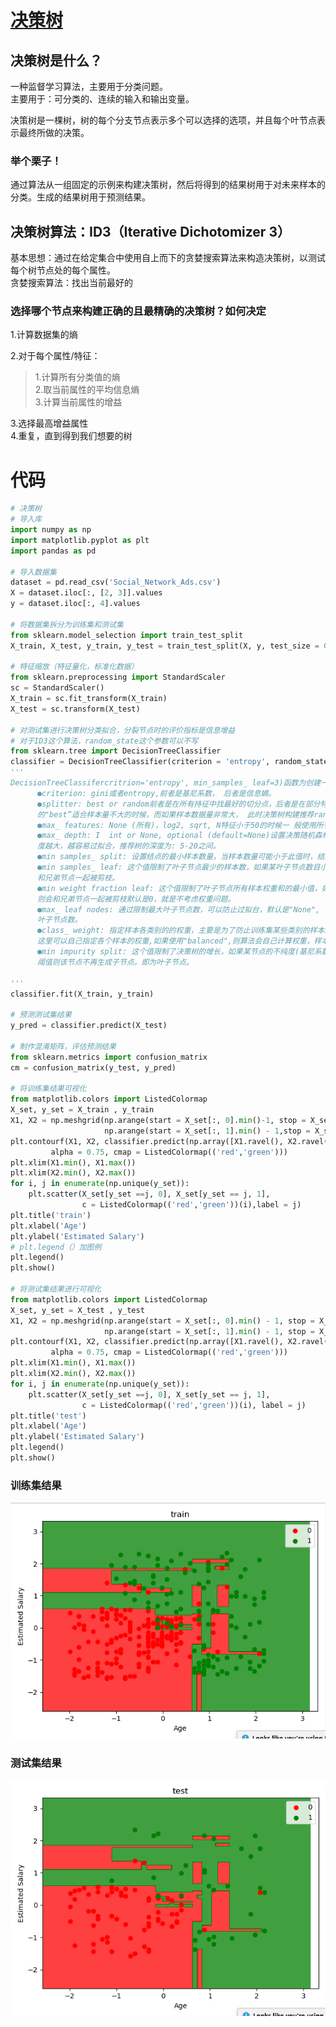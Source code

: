 # [决策树](https://www.cnblogs.com/liuqing910/p/9121736.html)
## 决策树是什么？  
一种监督学习算法，主要用于分类问题。  
主要用于：可分类的、连续的输入和输出变量。  

决策树是一棵树，树的每个分支节点表示多个可以选择的选项，并且每个叶节点表示最终所做的决策。  

### 举个栗子！  
通过算法从一组固定的示例来构建决策树，然后将得到的结果树用于对未来样本的分类。生成的结果树用于预测结果。
## 决策树算法：ID3（Iterative Dichotomizer 3）
基本思想：通过在给定集合中使用自上而下的贪婪搜索算法来构造决策树，以测试每个树节点处的每个属性。  
贪婪搜索算法：找出当前最好的  
### 选择哪个节点来构建正确的且最精确的决策树？如何决定
1.计算数据集的熵   

2.对于每个属性/特征：    
> 1.计算所有分类值的熵    
> 2.取当前属性的平均信息熵  
> 3.计算当前属性的增益  

3.选择最高增益属性  
4.重复，直到得到我们想要的树  
# 代码

```python
# 决策树
# 导入库
import numpy as np
import matplotlib.pyplot as plt
import pandas as pd

# 导入数据集
dataset = pd.read_csv('Social_Network_Ads.csv')
X = dataset.iloc[:, [2, 3]].values
y = dataset.iloc[:, 4].values

# 将数据集拆分为训练集和测试集
from sklearn.model_selection import train_test_split
X_train, X_test, y_train, y_test = train_test_split(X, y, test_size = 0.25, random_state = 0)

# 特征缩放（特征量化，标准化数据）
from sklearn.preprocessing import StandardScaler
sc = StandardScaler()
X_train = sc.fit_transform(X_train)
X_test = sc.transform(X_test)

# 对测试集进行决策树分类拟合，分裂节点时的评价指标是信息增益
# 对于ID3这个算法，random_state这个参数可以不写
from sklearn.tree import DecisionTreeClassifier
classifier = DecisionTreeClassifier(criterion = 'entropy', random_state = 0)
'''
DecisionTreeClassifercritrion='entropy', min_samples_ leaf=3)函数为创建一个决策树模型， 其函数的参数含义如下所示:
      ●criterion: gini或者entropy,前者是基尼系数， 后者是信息嫡。
      ●splitter: best or random前者是在所有持征中找最好的切分点，后者是在部分特征中，默认
      的"best”适合样本量不大的时候，而如果样本数据量非常大， 此时决策树构建推荐random"。
      ●max_ features: None (所有)，log2, sqrt, N特征小于50的时候一 般使用所有的
      ●max_ depth: I  int or None, optional (default=None)设置决策随机森林中的决策树的最大深度，深
      度越大，越容易过拟合，推荐树的深度为: 5-20之间。
      ●min samples_ split: 设置结点的最小样本数量，当样本数量可能小于此值时，结点将不会在划分。
      ●min samples_ leaf: 这个值限制了叶子节点最少的样本数，如果某叶子节点数目小于样本数，则会
      和兄弟节点一起被剪枝。
      ●min weight fraction leaf: 这个值限制了叶子节点所有样本权重和的最小值，如果小于这个值，
      则会和兄弟节点一起被剪枝默认是0，就是不考虑权重问题。
      ●max_ leaf nodes: 通过限制最大叶子节点数，可以防止过拟台，默认是"None", 即不限制最大的
      叶子节点数。
      ●class_ weight: 指定样本各类别的的权重，主要是为了防止训练集某些类别的样本过多导致训练的决策树过于偏向这些类别。
      这里可以自己指定各个样本的权重,如果使用"balanced",则算法会自己计算权重，样本虽少的类别所对应的样本权重会高。
      ●min impurity split: 这个值限制了决策树的增长，如果某节点的不纯度(基尼系数，信息增益，均方差，绝对差)小于这个
      阈值则该节点不再生成子节点。即为叶子节点。

'''
classifier.fit(X_train, y_train)

# 预测测试集结果
y_pred = classifier.predict(X_test)

# 制作混淆矩阵，评估预测结果
from sklearn.metrics import confusion_matrix
cm = confusion_matrix(y_test, y_pred)

# 将训练集结果可视化
from matplotlib.colors import ListedColormap
X_set, y_set = X_train , y_train
X1, X2 = np.meshgrid(np.arange(start = X_set[:, 0].min()-1, stop = X_set[:, 0].max() + 1, step = 0.01),
                     np.arange(start = X_set[:, 1].min() - 1,stop = X_set[:, 1].max() + 1,step = 0.01))
plt.contourf(X1, X2, classifier.predict(np.array([X1.ravel(), X2.ravel()]).T).reshape(X1.shape),
         alpha = 0.75, cmap = ListedColormap(('red','green')))
plt.xlim(X1.min(), X1.max())
plt.xlim(X2.min(), X2.max())
for i, j in enumerate(np.unique(y_set)):
    plt.scatter(X_set[y_set ==j, 0], X_set[y_set == j, 1],
                c = ListedColormap(('red','green'))(i),label = j)
plt.title('train')
plt.xlabel('Age')
plt.ylabel('Estimated Salary')
# plt.legend（）加图例
plt.legend()
plt.show()

# 将测试集结果进行可视化
from matplotlib.colors import ListedColormap
X_set, y_set = X_test , y_test
X1, X2 = np.meshgrid(np.arange(start = X_set[:, 0].min() - 1, stop = X_set[:, 0].max() + 1, step = 0.01),
                     np.arange(start = X_set[:, 1].min() - 1, stop = X_set[:, 1].max() + 1, step = 0.01))
plt.contourf(X1, X2, classifier.predict(np.array([X1.ravel(), X2.ravel()]).T).reshape(X1.shape),
         alpha = 0.75, cmap = ListedColormap(('red','green')))
plt.xlim(X1.min(), X1.max())
plt.xlim(X2.min(), X2.max())
for i, j in enumerate(np.unique(y_set)):
    plt.scatter(X_set[y_set ==j, 0], X_set[y_set == j, 1],
                c = ListedColormap(('red','green'))(i), label = j)
plt.title('test')
plt.xlabel('Age')
plt.ylabel('Estimated Salary')
plt.legend()
plt.show()
```
### 训练集结果
![训练集结果](https://github.com/liangju1996/100-days-of-ml-code/blob/master/图片/train.png)  
### 测试集结果
![测试集结果](https://github.com/liangju1996/100-days-of-ml-code/blob/master/图片/test.png)













